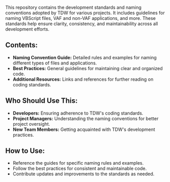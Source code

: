 This repository contains the development standards and naming conventions adopted by TDW for various projects. It includes guidelines for naming VBScript files, VAF and non-VAF applications, and more. These standards help ensure clarity, consistency, and maintainability across all development efforts.

## Contents:

- **Naming Convention Guide:** Detailed rules and examples for naming different types of files and applications.
- **Best Practices:** General guidelines for maintaining clear and organized code.
- **Additional Resources:** Links and references for further reading on coding standards.

## Who Should Use This:

- **Developers:** Ensuring adherence to TDW's coding standards.
- **Project Managers:** Understanding the naming conventions for better project oversight.
- **New Team Members:** Getting acquainted with TDW's development practices.

## How to Use:

- Reference the guides for specific naming rules and examples.
- Follow the best practices for consistent and maintainable code.
- Contribute updates and improvements to the standards as needed.
